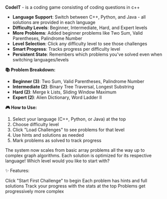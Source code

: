 **CodeIT** - is a coding game consisting of coding questions in c++

- **Language Support**: Switch between C++, Python, and Java - all solutions are provided in each language
- **Difficulty Levels**: Beginner, Intermediate, Hard, and Expert levels
- **More Problems**: Added beginner problems like Two Sum, Valid Parentheses, Palindrome Number
- **Level Selection**: Click any difficulty level to see those challenges
- **Smart Progress**: Tracks progress per difficulty level
- **Persistent State**: Remembers which problems you've solved even when switching languages/levels

**📚 Problem Breakdown:**
- **Beginner (3)**: Two Sum, Valid Parentheses, Palindrome Number
- **Intermediate (2)**: Binary Tree Traversal, Longest Substring 
- **Hard (2)**: Merge k Lists, Sliding Window Maximum
- **Expert (2)**: Alien Dictionary, Word Ladder II

**🎮 How to Use:**
1. Select your language (C++, Python, or Java) at the top
2. Choose difficulty level 
3. Click "Load Challenges" to see problems for that level
4. Use hints and solutions as needed
5. Mark problems as solved to track progress

The system now scales from basic array problems all the way up to complex graph algorithms. Each solution is optimized for its respective language! Which level would you like to start with?

✨ Features:

Click "Start First Challenge" to begin
Each problem has hints and full solutions
Track your progress with the stats at the top
Problems get progressively more complex
